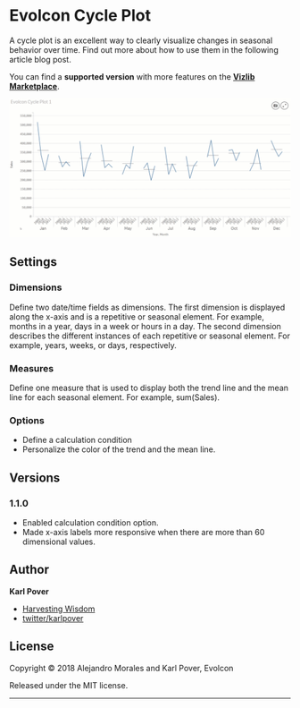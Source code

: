 # Evolcon Cycle Plot
A cycle plot is an excellent way to clearly visualize changes in seasonal behavior over time. Find out more about how to use them in the following article blog post. 

You can find a **supported version** with more features on the <a href="https://www.vizlib.com/marketplace">**Vizlib Marketplace**</a>.

![Cycle Plot example in Qlik Sense](images/EvolconCyclePlot2.gif)

## Settings

### Dimensions
Define two date/time fields as dimensions. The first dimension is displayed along the x-axis and is a repetitive or seasonal element. For example, months in a year, days in a week or hours in a day. The second dimension describes the different instances of each repetitive or seasonal element. For example, years, weeks, or days, respectively.

### Measures
Define one measure that is used to display both the trend line and the mean line for each seasonal element. For example, sum(Sales).

### Options
* Define a calculation condition
* Personalize the color of the trend and the mean line.

## Versions

### 1.1.0
* Enabled calculation condition option.
* Made x-axis labels more responsive when there are more than 60 dimensional values.

## Author

**Karl Pover**

* [Harvesting Wisdom](http://poverconsulting.com)
* [twitter/karlpover](http://twitter.com/karlpover)

## License

Copyright © 2018 Alejandro Morales and Karl Pover, Evolcon

Released under the MIT license.

***
